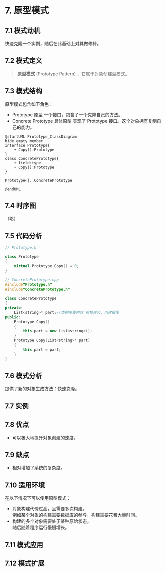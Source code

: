 # 7. 原型模式

## 7.1 模式动机

快速克隆一个实例，随后在此基础上对其做修补。  

## 7.2 模式定义

> **原型模式** (Prototype Pattern) ，它属于对象创建型模式。  

## 7.3 模式结构

原型模式包含如下角色：  

* Prototype 原型
  一个接口，包含了一个克隆自己的方法。  
* Concrete Prototype 具体原型
  实现了 Prototype 接口。这个对象拥有复制自己的能力。  

```PlantUML
@startUML Prototype_ClassDiagram
hide empty member
interface Prototype{
    + Copy():Prototype
}
class ConcretePrototype{
    + field:type
    + Copy():Prototype
}

Prototype<|..ConcretePrototype

@endUML
```

## 7.4 时序图

（略）

## 7.5 代码分析

```C++
// Prototype.h

class Prototype
{
    virtual Prototype Copy() = 0;
}
```

```C++
// ConcretePrototype.cpp
#include"Prototype.h"
#include"ConcretePrototype.h"

class ConcretePrototype
{
private:
    List<string>* part;//类的主要内容 规模较大，创建很慢
public:
    Prototype Copy()
    {
        this.part = new List<string>();
    }
    Prototype Copy(List<string>* part)
    {
        this.part = part;
    }
}
```

## 7.6 模式分析

提供了新的对象生成方法：快速克隆。  

## 7.7 实例

## 7.8 优点

* 可以极大地提升对象创建的速度。  

## 7.9 缺点

* 相对增加了系统的复杂度。  

## 7.10 适用环境

在以下情况下可以使用原型模式：

* 对象构建代价过高，且需要多次构建。  
  例如某个对象的构建需要数据库的参与，构建需要花费大量时间。  
* 构建的多个对象需要处于某种原始状态。  
  随后随着程序运行慢慢增长。  

## 7.11 模式应用

## 7.12 模式扩展
